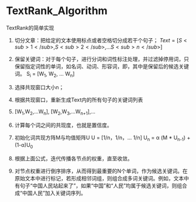 # TextRank_Algorithm
TextRank的简单实现
1. 切分文章：把给定的文本使用标点或者空格切分成若干个句子；
$Text = [S<sub>1</sub>, S<sub>2</sub>, ... S<sub>n</sub>]$

2. 保留关键词：对于每个句子，进行分词和词性标注处理，并过滤掉停用词，只保留指定词性的单词，如名词、动词、形容词，即，其中是保留后的候选关键词。
S<sub>i</sub> = [W<sub>1</sub>, W<sub>2</sub>, ... W<sub>n</sub>]

3. 选择共现窗口大小n；

4. 根据共现窗口，重新生成Text内的所有句子的关键词列表

5. [W<sub>1</sub>,W<sub>2</sub>,...W<sub>n</sub>],  [W<sub>2</sub>,W<sub>3</sub>,...W<sub>n+1</sub>],...

6. 计算每个词之间的共现度，也就是置信度。

7. 初始化词共现方阵M与均值矩阵U
U = [1/n，1/n，... 1/n]
U<sub>n</sub> = α (M * U<sub>n-1</sub>) + (1-α)U<sub>0</sub>
8. 根据上面公式，迭代传播各节点的权重，直至收敛。

9. 对节点权重进行倒序排序，从而得到最重要的N个单词，作为候选关键词。在原始文本中进行标记，若形成相邻词组，则组合成多词关键词。例如，文本中有句子“中国人民站起来了”，如果“中国”和“人民”均属于候选关键词，则组合成“中国人民”加入关键词序列。
